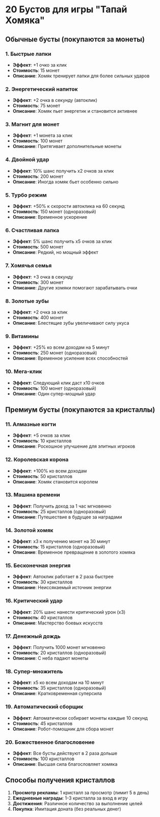 # 20 Бустов для игры "Тапай Хомяка"

## Обычные бусты (покупаются за монеты)

### 1. Быстрые лапки
- **Эффект**: +1 очко за клик
- **Стоимость**: 15 монет
- **Описание**: Хомяк тренирует лапки для более сильных ударов

### 2. Энергетический напиток
- **Эффект**: +2 очка в секунду (автоклик)
- **Стоимость**: 75 монет
- **Описание**: Хомяк пьет энергетик и становится активнее

### 3. Магнит для монет
- **Эффект**: +1 монета за клик
- **Стоимость**: 100 монет
- **Описание**: Притягивает дополнительные монеты

### 4. Двойной удар
- **Эффект**: 10% шанс получить x2 очков за клик
- **Стоимость**: 200 монет
- **Описание**: Иногда хомяк бьет особенно сильно

### 5. Турбо режим
- **Эффект**: +50% к скорости автоклика на 60 секунд
- **Стоимость**: 150 монет (одноразовый)
- **Описание**: Временное ускорение

### 6. Счастливая лапка
- **Эффект**: 5% шанс получить x5 очков за клик
- **Стоимость**: 500 монет
- **Описание**: Редкий, но мощный эффект

### 7. Хомячья семья
- **Эффект**: +3 очка в секунду
- **Стоимость**: 300 монет
- **Описание**: Другие хомяки помогают зарабатывать очки

### 8. Золотые зубы
- **Эффект**: +2 очка за клик
- **Стоимость**: 400 монет
- **Описание**: Блестящие зубы увеличивают силу укуса

### 9. Витамины
- **Эффект**: +25% ко всем доходам на 5 минут
- **Стоимость**: 250 монет (одноразовый)
- **Описание**: Временное усиление всех способностей

### 10. Мега-клик
- **Эффект**: Следующий клик даст x10 очков
- **Стоимость**: 100 монет (одноразовый)
- **Описание**: Один супер-мощный удар

## Премиум бусты (покупаются за кристаллы)

### 11. Алмазные когти
- **Эффект**: +5 очков за клик
- **Стоимость**: 10 кристаллов
- **Описание**: Роскошное улучшение для элитных игроков

### 12. Королевская корона
- **Эффект**: +100% ко всем доходам
- **Стоимость**: 50 кристаллов
- **Описание**: Хомяк становится королем

### 13. Машина времени
- **Эффект**: Получить доход за 1 час мгновенно
- **Стоимость**: 25 кристаллов (одноразовый)
- **Описание**: Путешествие в будущее за наградами

### 14. Золотой хомяк
- **Эффект**: x3 к получению монет на 30 минут
- **Стоимость**: 15 кристаллов (одноразовый)
- **Описание**: Временное превращение в золотого хомяка

### 15. Бесконечная энергия
- **Эффект**: Автоклик работает в 2 раза быстрее
- **Стоимость**: 30 кристаллов
- **Описание**: Неиссякаемый источник энергии

### 16. Критический удар
- **Эффект**: 20% шанс нанести критический урон (x3)
- **Стоимость**: 40 кристаллов
- **Описание**: Мастерство боевых искусств

### 17. Денежный дождь
- **Эффект**: Получить 1000 монет мгновенно
- **Стоимость**: 20 кристаллов (одноразовый)
- **Описание**: С неба падают монеты

### 18. Супер-множитель
- **Эффект**: x5 ко всем доходам на 10 минут
- **Стоимость**: 35 кристаллов (одноразовый)
- **Описание**: Кратковременная суперсила

### 19. Автоматический сборщик
- **Эффект**: Автоматически собирает монеты каждые 10 секунд
- **Стоимость**: 45 кристаллов
- **Описание**: Робот-помощник для сбора монет

### 20. Божественное благословение
- **Эффект**: Все бусты действуют в 2 раза дольше
- **Стоимость**: 100 кристаллов
- **Описание**: Высшая сила благословляет хомяка

## Способы получения кристаллов

1. **Просмотр рекламы**: 1 кристалл за просмотр (лимит 5 в день)
2. **Ежедневные награды**: 1-3 кристалла за вход в игру
3. **Достижения**: Различное количество за выполнение целей
4. **Покупка**: Имитация доната (без реальных денег)

